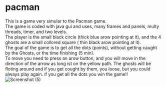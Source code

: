 # pacman
This is a game very simular to the Pacman game.    
The game is coded with java gui and uses, many frames and panels, multy threads, timer, and two levels.  
The player is the small black circle (thick blue arow pointing at it), and the 4 ghosts are a small collored square ( thin black arow pointing at it).  
The goal of the game is to get all the dots (points), without getting caught by the Ghosts, or the time finishing (5 min).  
To move you need to press an arow button, and you will move in the direction of the arrow as long ist on the yellow path. The ghosts will be floting around and if you get cought by them, you loose, but you could always play again. if you get all the dots you win the game!!
![Screenshot (5)](https://user-images.githubusercontent.com/64130496/147859359-91bd5b6c-0ee6-4379-ad83-1b048c6a8694.jpg)
